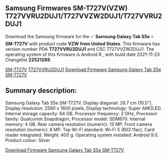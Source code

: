 <h2>Samsung Firmwares SM-T727V(VZW) T727VVRU2DUJ1/T727VVZW2DUJ1/T727VVRU2DUJ1</h2>
Download the Samsung firmware for the ✅ <strong>Samsung Galaxy Tab S5e </strong> ⭐ <strong>SM-T727V</strong> with product code <strong>VZW</strong> <strong> from United States</strong>. This firmware has version number PDA <strong>T727VVRU2DUJ1</strong> and CSC T727VVZW2DUJ1. The operating system of this firmware is Android R , with build date 2021-11-23. Changelist <strong>22521289</strong>.


[SM-T727V](https://samfirm.shop/samsung/model/SM-T727V)
[T727VVRU2DUJ1](https://samfirm.shop/samsung/pda/T727VVRU2DUJ1)
[Download Firmware Samsung Galaxy Tab S5e SM-T727V](https://samfirm.shop/samsung/firmware/478567)
<h2>Summary description:</h2>
<p>Samsung Galaxy Tab S5e SM-T727V. Display diagonal: 26.7 cm (10.5"), Display resolution: 2560 x 1600 pixels, Display technology: Super AMOLED. Internal storage capacity: 64 GB. Processor frequency: 2 GHz, Processor family: Qualcomm Snapdragon, Processor model: SDM670. Internal memory: 4 GB. Rear camera resolution (numeric): 13 MP, Front camera resolution (numeric): 8 MP. Top Wi-Fi standard: Wi-Fi 5 (802.11ac). Card reader integrated. Weight: 400 g. Operating system installed: Android 9.0. Product colour: Silver</p>


[Download Firmware Samsung Galaxy Tab S5e SM-T727V](https://samfirm.shop/samsung/firmware/478567)

